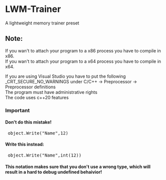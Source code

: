 # LWM-Trainer
A lightweight memory trainer preset

## Note:  
If you wan't to attach your program to a x86 process you have to compile in x86.  
If you wan't to attach your program to a x64 process you have to compile in x64.  

If you are using Visual Studio you have to put the following _CRT_SECURE_NO_WARNINGS under C/C++ -> Preprocessor -> Preprocessor definitions  
The program must have administrative rights  
The code uses c++20 features  
### Important
#### Don't do this mistake!
<pre> object.Write("Name",12) </pre>  
#### Write this instead:  
<pre> object.Write("Name",int(12)) </pre>
#### This notation makes sure that you don't use a wrong type, which will result in a hard to debug undefined behaivior!
